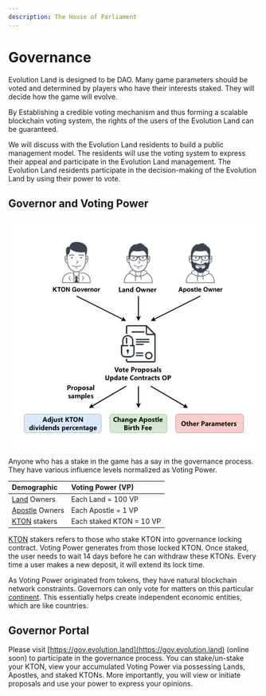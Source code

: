 ```yaml
---
description: The House of Parliament
---
```


# Governance

Evolution Land is designed to be DAO. Many game parameters should be voted and determined by players who have their interests staked. They will decide how the game will evolve.

By Establishing a credible voting mechanism and thus forming a scalable blockchain voting system, the rights of the users of the Evolution Land can be guaranteed.

We will discuss with the Evolution Land residents to build a public management model. The residents will use the voting system to express their appeal and participate in the Evolution Land management. The Evolution Land residents participate in the decision-making of the Evolution Land by using their power to vote.

## Governor and Voting Power

![Voting Power Source](../../.gitbook/assets/voting-power-en.png)

Anyone who has a stake in the game has a say in the governance process. They have various influence levels normalized as Voting Power.

| Demographic | Voting Power \(VP\) |
| :--- | :--- |
| [Land](../../getting-started/game-entities/land.md) Owners | Each Land = 100 VP |
| [Apostle](../../getting-started/game-entities/apostle/) Owners | Each Apostle = 1 VP |
| [KTON](../../getting-started/tokens/kton.md) stakers | Each staked KTON = 10 VP |

[KTON](../../getting-started/tokens/kton.md) stakers refers to those who stake KTON into governance locking contract. Voting Power generates from those locked KTON. Once staked, the user needs to wait 14 days before he can withdraw these KTONs. Every time a user makes a new deposit, it will extend its lock time.

As Voting Power originated from tokens, they have natural blockchain network constraints. Governors can only vote for matters on this particular [continent](../../getting-started/game-entities/continent.md). This essentially helps create independent economic entities, which are like countries.

## Governor Portal

Please visit [https://gov.evolution.land](https://gov.evolution.land) \(online soon\) to participate in the governance process. You can stake/un-stake your KTON, view your accumulated Voting Power via possessing Lands, Apostles, and staked KTONs. More importantly, you will view or initiate proposals and use your power to express your opinions.

